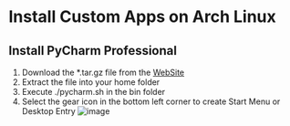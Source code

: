 # Install Custom Apps on Arch Linux

## Install PyCharm Professional

  1. Download the *.tar.gz file from the [WebSite](https://www.jetbrains.com/pycharm/download/?section=linux)
  2. Extract the file into your home folder
  3. Execute ./pycharm.sh in the bin folder
  4. Select the gear icon in the bottom left corner to create Start Menu or Desktop Entry
     ![image](https://github.com/sonus89/linux_scripts/assets/10185202/577a36ac-e764-4c7a-9d6b-5ac10fa9380e)

